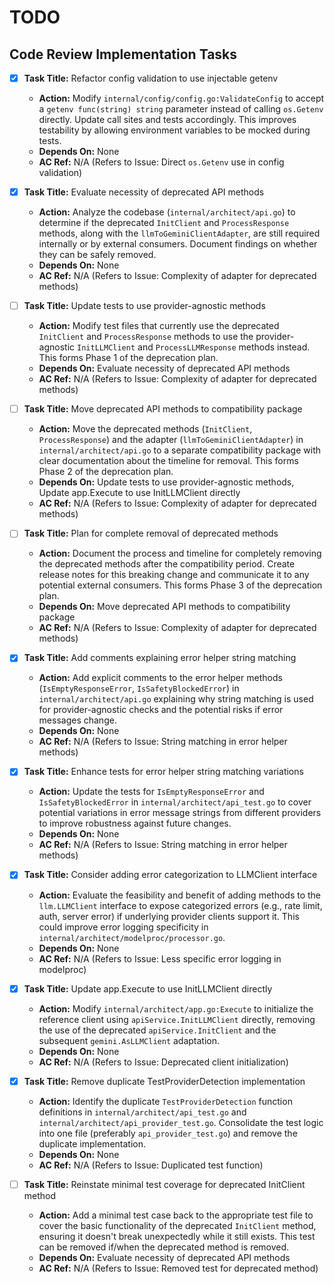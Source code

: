 # TODO

## Code Review Implementation Tasks

- [x] **Task Title:** Refactor config validation to use injectable getenv
  - **Action:** Modify `internal/config/config.go:ValidateConfig` to accept a `getenv func(string) string` parameter instead of calling `os.Getenv` directly. Update call sites and tests accordingly. This improves testability by allowing environment variables to be mocked during tests.
  - **Depends On:** None
  - **AC Ref:** N/A (Refers to Issue: Direct `os.Getenv` use in config validation)

- [x] **Task Title:** Evaluate necessity of deprecated API methods
  - **Action:** Analyze the codebase (`internal/architect/api.go`) to determine if the deprecated `InitClient` and `ProcessResponse` methods, along with the `llmToGeminiClientAdapter`, are still required internally or by external consumers. Document findings on whether they can be safely removed.
  - **Depends On:** None
  - **AC Ref:** N/A (Refers to Issue: Complexity of adapter for deprecated methods)

- [ ] **Task Title:** Update tests to use provider-agnostic methods
  - **Action:** Modify test files that currently use the deprecated `InitClient` and `ProcessResponse` methods to use the provider-agnostic `InitLLMClient` and `ProcessLLMResponse` methods instead. This forms Phase 1 of the deprecation plan.
  - **Depends On:** Evaluate necessity of deprecated API methods
  - **AC Ref:** N/A (Refers to Issue: Complexity of adapter for deprecated methods)

- [ ] **Task Title:** Move deprecated API methods to compatibility package
  - **Action:** Move the deprecated methods (`InitClient`, `ProcessResponse`) and the adapter (`llmToGeminiClientAdapter`) in `internal/architect/api.go` to a separate compatibility package with clear documentation about the timeline for removal. This forms Phase 2 of the deprecation plan.
  - **Depends On:** Update tests to use provider-agnostic methods, Update app.Execute to use InitLLMClient directly
  - **AC Ref:** N/A (Refers to Issue: Complexity of adapter for deprecated methods)

- [ ] **Task Title:** Plan for complete removal of deprecated methods
  - **Action:** Document the process and timeline for completely removing the deprecated methods after the compatibility period. Create release notes for this breaking change and communicate it to any potential external consumers. This forms Phase 3 of the deprecation plan.
  - **Depends On:** Move deprecated API methods to compatibility package
  - **AC Ref:** N/A (Refers to Issue: Complexity of adapter for deprecated methods)

- [x] **Task Title:** Add comments explaining error helper string matching
  - **Action:** Add explicit comments to the error helper methods (`IsEmptyResponseError`, `IsSafetyBlockedError`) in `internal/architect/api.go` explaining why string matching is used for provider-agnostic checks and the potential risks if error messages change.
  - **Depends On:** None
  - **AC Ref:** N/A (Refers to Issue: String matching in error helper methods)

- [x] **Task Title:** Enhance tests for error helper string matching variations
  - **Action:** Update the tests for `IsEmptyResponseError` and `IsSafetyBlockedError` in `internal/architect/api_test.go` to cover potential variations in error message strings from different providers to improve robustness against future changes.
  - **Depends On:** None
  - **AC Ref:** N/A (Refers to Issue: String matching in error helper methods)

- [x] **Task Title:** Consider adding error categorization to LLMClient interface
  - **Action:** Evaluate the feasibility and benefit of adding methods to the `llm.LLMClient` interface to expose categorized errors (e.g., rate limit, auth, server error) if underlying provider clients support it. This could improve error logging specificity in `internal/architect/modelproc/processor.go`.
  - **Depends On:** None
  - **AC Ref:** N/A (Refers to Issue: Less specific error logging in modelproc)

- [x] **Task Title:** Update app.Execute to use InitLLMClient directly
  - **Action:** Modify `internal/architect/app.go:Execute` to initialize the reference client using `apiService.InitLLMClient` directly, removing the use of the deprecated `apiService.InitClient` and the subsequent `gemini.AsLLMClient` adaptation.
  - **Depends On:** None
  - **AC Ref:** N/A (Refers to Issue: Deprecated client initialization)

- [x] **Task Title:** Remove duplicate TestProviderDetection implementation
  - **Action:** Identify the duplicate `TestProviderDetection` function definitions in `internal/architect/api_test.go` and `internal/architect/api_provider_test.go`. Consolidate the test logic into one file (preferably `api_provider_test.go`) and remove the duplicate implementation.
  - **Depends On:** None
  - **AC Ref:** N/A (Refers to Issue: Duplicated test function)

- [ ] **Task Title:** Reinstate minimal test coverage for deprecated InitClient method
  - **Action:** Add a minimal test case back to the appropriate test file to cover the basic functionality of the deprecated `InitClient` method, ensuring it doesn't break unexpectedly while it still exists. This test can be removed if/when the deprecated method is removed.
  - **Depends On:** Evaluate necessity of deprecated API methods
  - **AC Ref:** N/A (Refers to Issue: Removed test for deprecated method)
